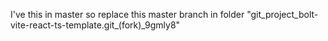 I've this in master so replace this master branch in folder "git_project_bolt-vite-react-ts-template.git_(fork)_9gmly8"
